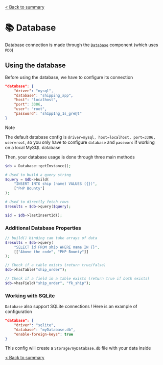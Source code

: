 [< Back to summary](../README.md)

# 📚 Database

Database connection is made through the [`Database`](../../Classes/Data/Database.php) component (which uses `PDO`)

## Using the database

Before using the database, we have to configure its connection

```json
"database": {
    "driver": "mysql",
    "database": "shipping_app",
    "host": "localhost",
    "port": 3306,
    "user": "root",
    "password": "sh1pp1ng_1s_gre@t"
}
```

> [!NOTE]
> The default database config is `driver=mysql, host=localhost, port=3306, user=root`, so you only have to configure `database` and `password` if working on a local MySQL database

Then, your database usage is done through three main methods

```php
$db = Database::getInstance();

# Used to build a query string
$query = $db->build(
    "INSERT INTO ship (name) VALUES ({})",
    ["PHP Bounty"]
);

# Used to directly fetch rows
$results = $db->query($query);

$id = $db->lastInsertId();
```

### Additional Database Properties

```php
// build() binding can take arrays of data
$results = $db->query(
    "SELECT id FROM ship WHERE name IN {}",
    [["Above the code", "PHP Bounty"]]
);

// Check if a table exists (return true/false)
$db->hasTable("ship_order");

// Check if a field in a table exists (return true if both exists)
$db->hasField("ship_order", "fk_ship");
```

### Working with SQLite

`Database` also support SQLite connections ! Here is an example of configuration

```json
"database": {
    "driver": "sqlite",
    "database": "myDatabase.db",
    "enable-foreign-keys": true
}
```

This config will create a `Storage/myDatabase.db` file with your data inside

[< Back to summary](../README.md)